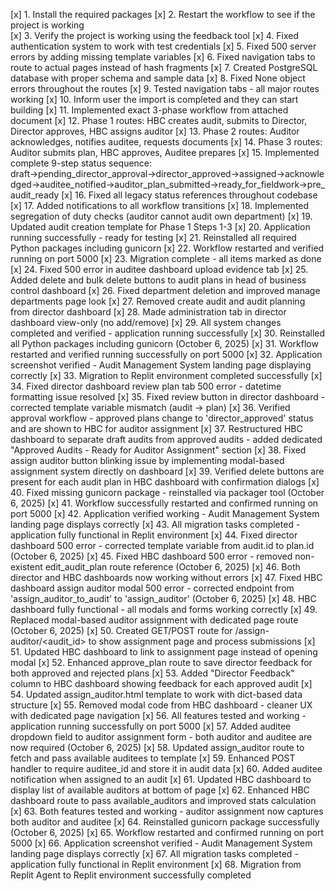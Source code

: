 [x] 1. Install the required packages
[x] 2. Restart the workflow to see if the project is working  
[x] 3. Verify the project is working using the feedback tool
[x] 4. Fixed authentication system to work with test credentials
[x] 5. Fixed 500 server errors by adding missing template variables
[x] 6. Fixed navigation tabs to route to actual pages instead of hash fragments
[x] 7. Created PostgreSQL database with proper schema and sample data
[x] 8. Fixed None object errors throughout the routes
[x] 9. Tested navigation tabs - all major routes working
[x] 10. Inform user the import is completed and they can start building
[x] 11. Implemented exact 3-phase workflow from attached document
[x] 12. Phase 1 routes: HBC creates audit, submits to Director, Director approves, HBC assigns auditor
[x] 13. Phase 2 routes: Auditor acknowledges, notifies auditee, requests documents
[x] 14. Phase 3 routes: Auditor submits plan, HBC approves, Auditee prepares
[x] 15. Implemented complete 9-step status sequence: draft→pending_director_approval→director_approved→assigned→acknowledged→auditee_notified→auditor_plan_submitted→ready_for_fieldwork→pre_audit_ready
[x] 16. Fixed all legacy status references throughout codebase
[x] 17. Added notifications to all workflow transitions
[x] 18. Implemented segregation of duty checks (auditor cannot audit own department)
[x] 19. Updated audit creation template for Phase 1 Steps 1-3
[x] 20. Application running successfully - ready for testing
[x] 21. Reinstalled all required Python packages including gunicorn
[x] 22. Workflow restarted and verified running on port 5000
[x] 23. Migration complete - all items marked as done
[x] 24. Fixed 500 error in auditee dashboard upload evidence tab
[x] 25. Added delete and bulk delete buttons to audit plans in head of business control dashboard
[x] 26. Fixed department deletion and improved manage departments page look
[x] 27. Removed create audit and audit planning from director dashboard
[x] 28. Made administration tab in director dashboard view-only (no add/remove)
[x] 29. All system changes completed and verified - application running successfully
[x] 30. Reinstalled all Python packages including gunicorn (October 6, 2025)
[x] 31. Workflow restarted and verified running successfully on port 5000
[x] 32. Application screenshot verified - Audit Management System landing page displaying correctly
[x] 33. Migration to Replit environment completed successfully
[x] 34. Fixed director dashboard review plan tab 500 error - datetime formatting issue resolved
[x] 35. Fixed review button in director dashboard - corrected template variable mismatch (audit → plan)
[x] 36. Verified approval workflow - approved plans change to 'director_approved' status and are shown to HBC for auditor assignment
[x] 37. Restructured HBC dashboard to separate draft audits from approved audits - added dedicated "Approved Audits - Ready for Auditor Assignment" section
[x] 38. Fixed assign auditor button blinking issue by implementing modal-based assignment system directly on dashboard
[x] 39. Verified delete buttons are present for each audit plan in HBC dashboard with confirmation dialogs
[x] 40. Fixed missing gunicorn package - reinstalled via packager tool (October 6, 2025)
[x] 41. Workflow successfully restarted and confirmed running on port 5000
[x] 42. Application verified working - Audit Management System landing page displays correctly
[x] 43. All migration tasks completed - application fully functional in Replit environment
[x] 44. Fixed director dashboard 500 error - corrected template variable from audit.id to plan.id (October 6, 2025)
[x] 45. Fixed HBC dashboard 500 error - removed non-existent edit_audit_plan route reference (October 6, 2025)
[x] 46. Both director and HBC dashboards now working without errors
[x] 47. Fixed HBC dashboard assign auditor modal 500 error - corrected endpoint from 'assign_auditor_to_audit' to 'assign_auditor' (October 6, 2025)
[x] 48. HBC dashboard fully functional - all modals and forms working correctly
[x] 49. Replaced modal-based auditor assignment with dedicated page route (October 6, 2025)
[x] 50. Created GET/POST route for /assign-auditor/<audit_id> to show assignment page and process submissions
[x] 51. Updated HBC dashboard to link to assignment page instead of opening modal
[x] 52. Enhanced approve_plan route to save director feedback for both approved and rejected plans
[x] 53. Added "Director Feedback" column to HBC dashboard showing feedback for each approved audit
[x] 54. Updated assign_auditor.html template to work with dict-based data structure
[x] 55. Removed modal code from HBC dashboard - cleaner UX with dedicated page navigation
[x] 56. All features tested and working - application running successfully on port 5000
[x] 57. Added auditee dropdown field to auditor assignment form - both auditor and auditee are now required (October 6, 2025)
[x] 58. Updated assign_auditor route to fetch and pass available auditees to template
[x] 59. Enhanced POST handler to require auditee_id and store it in audit data
[x] 60. Added auditee notification when assigned to an audit
[x] 61. Updated HBC dashboard to display list of available auditors at bottom of page
[x] 62. Enhanced HBC dashboard route to pass available_auditors and improved stats calculation
[x] 63. Both features tested and working - auditor assignment now captures both auditor and auditee
[x] 64. Reinstalled gunicorn package successfully (October 6, 2025)
[x] 65. Workflow restarted and confirmed running on port 5000
[x] 66. Application screenshot verified - Audit Management System landing page displays correctly
[x] 67. All migration tasks completed - application fully functional in Replit environment
[x] 68. Migration from Replit Agent to Replit environment successfully completed
